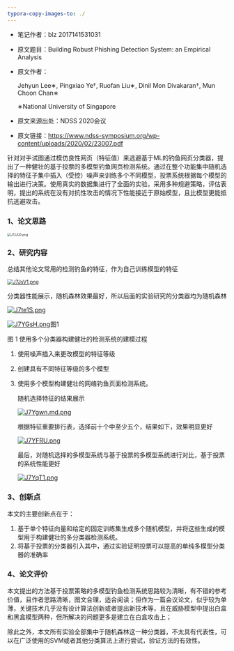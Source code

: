```yaml
---
typora-copy-images-to: ./
---
```


- 笔记作者：blz 2017141531031
- 原文题目：Building Robust Phishing Detection System: an Empirical Analysis

- 原文作者：

  Jehyun Lee∗, Pingxiao Ye†, Ruofan Liu∗, Dinil Mon Divakaran†, Mun Choon Chan∗ 

  ∗National University of Singapore 

- 原文来源出处：NDSS 2020会议

- 原文链接：https://www.ndss-symposium.org/wp-content/uploads/2020/02/23007.pdf

针对对手试图通过模仿良性网页（特征值）来逃避基于ML的钓鱼网页分类器，提出了一种健壮的基于投票的多模型钓鱼网页检测系统。通过在整个功能集中随机选择的特征子集中插入（受控）噪声来训练多个不同模型，投票系统根据每个模型的输出进行决策。使用真实的数据集进行了全面的实验，采用多种规避策略，评估表明，提出的系统在没有对抗性攻击的情况下性能接近于原始模型，且比模型更能抵抗逃避攻击。

### 1、论文思路

<img src="https://s1.ax1x.com/2020/04/29/J7JJU0.png" alt="J7JJU0.png" style="zoom: 50%;" />

### 2、研究内容

总结其他论文常用的检测钓鱼的特征，作为自己训练模型的特征

[<img src="https://s1.ax1x.com/2020/04/29/J7JsV1.png" alt="J7JsV1.png" style="zoom: 80%;" />](https://imgchr.com/i/J7JsV1)

分类器性能展示，随机森林效果最好，所以后面的实验研究的分类器均为随机森林

[![J7te1S.png](https://s1.ax1x.com/2020/04/29/J7te1S.png)](https://imgchr.com/i/J7te1S)

[![J7YGsH.png](https://s1.ax1x.com/2020/04/29/J7YGsH.png)](https://imgchr.com/i/J7YGsH)图1



图 1 使用多个分类器构建健壮的检测系统的建模过程

1. 使用噪声插入来更改模型的特征等级

2. 创建具有不同特征等级的多个模型

3. 使用多个模型构建健壮的网络钓鱼页面检测系统。

   随机选择特征的结果展示

   [![J7Ygwn.md.png](https://s1.ax1x.com/2020/04/29/J7Ygwn.md.png)](https://imgchr.com/i/J7Ygwn)

   根据特征重要排行表，选择前十个中至少五个，结果如下，效果明显更好

   [![J7YFRU.png](https://s1.ax1x.com/2020/04/29/J7YFRU.png)](https://imgchr.com/i/J7YFRU)

   最后，对随机选择的多模型系统与基于投票的多模型系统进行对比，基于投票的系统性能更好

   [![J7YqT1.png](https://s1.ax1x.com/2020/04/29/J7YqT1.png)](https://imgchr.com/i/J7YqT1)

   

### 3、创新点

本文的主要创新点在于：

1. 基于单个特征向量和给定的固定训练集生成多个随机模型，并将这些生成的模型用于构建健壮的多分类器检测系统。
2. 将基于投票的分类器引入其中，通过实验证明投票可以提高的单纯多模型分类器的准确率

### 4、论文评价

本文提出的方法基于投票策略的多模型钓鱼检测系统思路较为清晰，有不错的参考价值，且作者思路清晰，图文合理，适合阅读；但作为一篇会议论文，似乎较为单薄，关键技术几乎没有设计算法创新或者提出新技术等，且在威胁模型中提出白盒和黑盒模型两种，但所解决的问题更多是建立在白盒攻击上；

除此之外，本文所有实验全部集中于随机森林这一种分类器，不太具有代表性，可以在广泛使用的SVM或者其他分类算法上进行尝试，验证方法的有效性。



